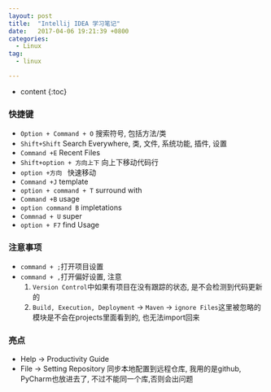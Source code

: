 ```yaml
---
layout: post
title:  "Intellij IDEA 学习笔记"
date:   2017-04-06 19:21:39 +0800
categories:
  - Linux
tag:
  - linux

---
```


* content
{:toc}

### 快捷键
* `Option + Command + O` 搜索符号, 包括方法/类
* `Shift+Shift` Search Everywhere, 类, 文件, 系统功能, 插件, 设置
* `Command +E` Recent Files
* `Shift+option + 方向上下` 向上下移动代码行
* `option +方向 ` 快速移动
* `Command +J` template
* `option + command + T` surround with
* `Command +B` usage
* `option command B` impletations
* `Commnad + U` super
* `option + F7` find Usage

### 注意事项
* `command + ;`打开项目设置
* `command + ,`打开偏好设置, 注意
    1. `Version Control`中如果有项目在没有跟踪的状态, 是不会检测到代码更新的
    2. `Build, Execution, Deployment` -> `Maven` -> `ignore Files`这里被忽略的模块是不会在projects里面看到的, 也无法import回来

### 亮点
* Help -> Productivity Guide
* File -> Setting Repository 同步本地配置到远程仓库, 我用的是github, PyCharm也放进去了, 不过不能同一个库,否则会出问题
